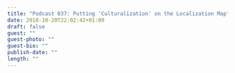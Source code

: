 ```yaml
---
title: "Podcast 037: Putting 'Culturalization' on the Localization Map"
date: 2018-10-20T22:02:42+01:00
draft: false
guest: ""
guest-photo: ""
guest-bio: ""
publish-date: ""
length: ""
---
```

